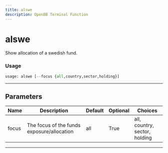 ```yaml
---
title: alswe
description: OpenBB Terminal Function
---
```


# alswe

Show allocation of a swedish fund.

### Usage 
```python
usage: alswe [--focus {all,country,sector,holding}]
```
---
## Parameters

| Name | Description | Default | Optional | Choices |
| ---- | ----------- | ------- | -------- | ------- |
| focus | The focus of the funds exposure/allocation | all | True | all, country, sector, holding |
---
